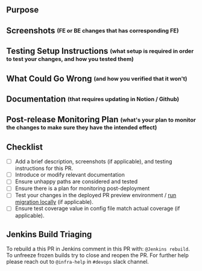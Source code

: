 ## Purpose

## Screenshots <sub><sup>(FE or BE changes that has corresponding FE)</sup></sub>

## Testing Setup Instructions <sub><sup>(what setup is required in order to test your changes, and how you tested them)</sup></sub>

## What Could Go Wrong <sub><sup>(and how you verified that it won't)</sup></sub>

## Documentation <sub><sup>(that requires updating in Notion / Github)</sup></sub>

## Post-release Monitoring Plan <sub><sup>(what's your plan to monitor the changes to make sure they have the intended effect)</sup></sub>

## Checklist
- [ ] Add a brief description, screenshots (if applicable), and testing instructions for this PR.
- [ ] Introduce or modify relevant documentation
- [ ] Ensure unhappy paths are considered and tested
- [ ] Ensure there is a plan for monitoring post-deployment
- [ ] Test your changes in the deployed PR preview environment / [run migration locally](https://github.com/clearbanc/code/tree/staging/packages/migrations#run-migrations) (if applicable).
- [ ] Ensure test coverage value in config file match actual coverage (if applicable).

## Jenkins Build Triaging
To rebuild a this PR in Jenkins comment in this PR with: `@Jenkins rebuild`.
To unfreeze frozen builds try to close and reopen the PR.
For further help please reach out to `@infra-help` in `#devops` slack channel.
